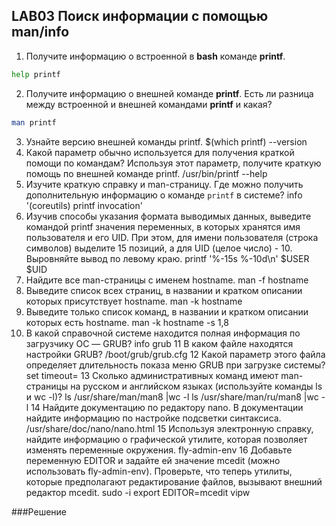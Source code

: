## LAB03 Поиск информации с помощью man/info
1. Получите информацию о встроенной в **bash** команде **printf**.
```bash
help printf
```
2. Получите информацию о внешней команде **printf**. Есть ли разница между встроенной и внешней командами **printf** и какая?
```bash
man printf
```
3. Узнайте версию внешней команды printf.
$(which printf) --version
4. Какой параметр обычно используется для получения краткой помощи по
командам? Используя этот параметр, получите краткую помощь по внешней
команде printf.
/usr/bin/printf --help
5. Изучите краткую справку и man-страницу. Где можно получить
дополнительную информацию о команде `printf` в системе?
info '(coreutils) printf invocation'
6. Изучив способы указания формата выводимых данных, выведите командой
printf значения переменных, в которых хранятся имя пользователя и его UID.
При этом, для имени пользователя (строка символов) выделите 15 позиций, а
для UID (целое число) - 10. Выровняйте вывод по левому краю.
printf '%-15s %-10d\n' $USER $UID
7. Найдите все man-страницы с именем hostname.
man -f hostname
8. Выведите список всех страниц, в названии и кратком описании которых
присутствует hostname.
man -k hostname
9. Выведите только список команд, в названии и кратком описании которых
есть hostname.
man -k hostname -s 1,8
10. В какой справочной системе находится полная информация по загрузчику
ОС — GRUB?
info grub
11 В каком файле находятся настройки GRUB?
/boot/grub/grub.cfg
12 Какой параметр этого файла определяет длительность показа меню GRUB
при загрузке системы?
set timeout=
13 Сколько административных команд имеют man-страницы на русском и
английском языках (используйте команды ls и wc -l)?
ls /usr/share/man/man8 |wc -l
ls /usr/share/man/ru/man8 |wc -l
14 Найдите документацию по редактору nano. В документации найдите
информацию по настройке подсветки синтаксиса.
/usr/share/doc/nano/nano.html
15 Используя электронную справку, найдите информацию о графической
утилите, которая позволяет изменять переменные окружения.
fly-admin-env
16 Добавьте переменную EDITOR и задайте ей значение mcedit (можно
использовать fly-admin-env). Проверьте, что теперь утилиты, которые
предполагают редактирование файлов, вызывают внешний редактор mcedit.
sudo -i
export EDITOR=mcedit
vipw

###Решение